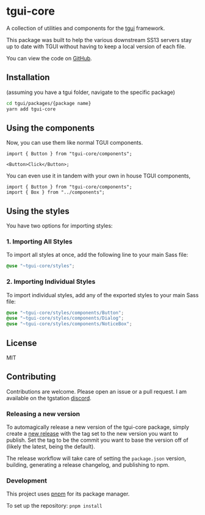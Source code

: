# tgui-core

A collection of utilities and components for the [tgui](https://github.com/tgstation/tgstation) framework.

This package was built to help the various downstream SS13 servers stay up to date with TGUI without having to keep a local version of each file.

You can view the code on [GitHub](https://github.com/tgstation/tgui-core).

## Installation

(assuming you have a tgui folder, navigate to the specific package)

```sh
cd tgui/packages/{package name}
yarn add tgui-core
```

## Using the components

Now, you can use them like normal TGUI components.

```tsx
import { Button } from "tgui-core/components";

<Button>Click</Button>;
```

You can even use it in tandem with your own in house TGUI components,

```tsx
import { Button } from "tgui-core/components";
import { Box } from "../components";
```

## Using the styles

You have two options for importing styles:

### 1. Importing All Styles

To import all styles at once, add the following line to your main Sass file:

```scss
@use "~tgui-core/styles";
```

### 2. Importing Individual Styles

To import individual styles, add any of the exported styles to your main Sass file:

```scss
@use "~tgui-core/styles/components/Button";
@use "~tgui-core/styles/components/Dialog";
@use "~tgui-core/styles/components/NoticeBox";
```

## License

MIT

## Contributing

Contributions are welcome. Please open an issue or a pull request. I am available on the tgstation [discord](https://discord.com/invite/EUvpBtU78X).

### Releasing a new version

To automagically release a new version of the tgui-core package, simply create a [new release](https://github.com/tgstation/tgui-core/releases/new) with the tag set to the new version you want to publish. Set the tag to be the commit you want to base the version off of (likely the latest, being the default).

The release workflow will take care of setting the `package.json` version, building, generating a release changelog, and publishing to npm.

### Development

This project uses [pnpm](https://pnpm.io/installation) for its package manager.

To set up the repository:
`pnpm install`
